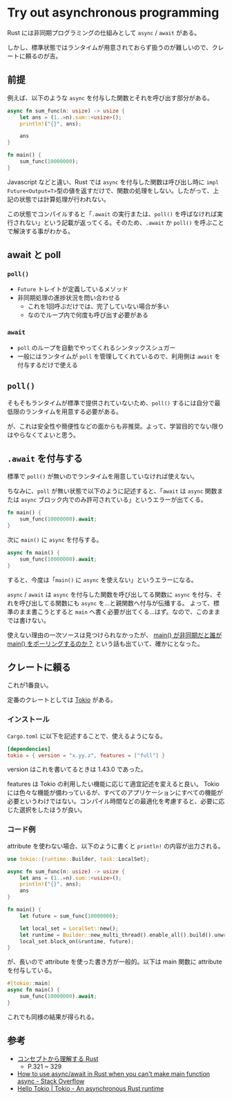 # Try out asynchronous programming

Rust には非同期プログラミングの仕組みとして `async` / `await` がある。

しかし、標準状態ではランタイムが用意されておらず扱うのが難しいので、クレートに頼るのが吉。

## 前提

例えば、以下のような `async` を付与した関数とそれを呼び出す部分がある。

```rust
async fn sum_func(n: usize) -> usize {
    let ans = (1..=n).sum::<usize>();
    println!("{}", ans);

    ans
}

fn main() {
    sum_func(10000000);
}
```

Javascript などと違い、Rust では `async` を付与した関数は呼び出し時に `impl Future<Output=T>`型の値を返すだけで、関数の処理をしない。したがって、上記の状態では計算処理が行われない。

この状態でコンパイルすると「`.await` の実行または、`poll()` を呼ばなければ実行されない」という記載が返ってくる。そのため、`.await` か `poll()` を呼ぶことで解決する事がわかる。

## await と poll

### `poll()`

- `Future` トレイトが定義しているメソッド
- 非同期処理の進捗状況を問い合わせる
  - これを1回呼ぶだけでは、完了していない場合が多い
  - なのでループ内で何度も呼び出す必要がある

### `await`

- `poll` のループを自動でやってくれるシンタックスシュガー
- 一般にはランタイムが `poll` を管理してくれているので、利用側は `await` を付与するだけで使える

## `poll()`

そもそもランタイムが標準で提供されていないため、`poll()` するには自分で最低限のランタイムを用意する必要がある。

が、これは安全性や簡便性などの面からも非推奨。よって、学習目的でない限りはやらなくてよいと思う。

## `.await` を付与する

標準で `poll()` が無いのでランタイムを用意していなければ使えない。

ちなみに、`poll` が無い状態で以下のように記述すると、「`await` は `async` 関数または `async` ブロック内でのみ許可されている」というエラーが出てくる。

```rust
fn main() {
    sum_func(10000000).await;
}
```

次に `main()` に `async` を付与する。

```rust
async fn main() {
    sum_func(10000000).await;
}
```

すると、今度は「`main()` に `async` を使えない」というエラーになる。

`async` / `await` は `async` を付与した関数を呼び出してる関数に `async` を付与、それを呼び出してる関数にも `async` を…と親関数へ付与が伝播する。
よって、標準のまま書こうとすると `main` へ書く必要が出てくる…はず。なので、このままでは書けない。

使えない理由の一次ソースは見つけられなかったが、 [main() が非同期だと誰が main() をポーリングするのか？](https://stackoverflow.com/a/74012183) という話も出ていて、確かにとなった。

## クレートに頼る

これが1番良い。

定番のクレートとしては [Tokio](https://crates.io/crates/tokio) がある。

### インストール

`Cargo.toml` に以下を記述することで、使えるようになる。

```toml
[dependencies]
tokio = { version = "x.yy.z", features = ["full"] }
```

version はこれを書いてるときは 1.43.0 であった。

features は Tokio の利用したい機能に応じて適宜記述を変えると良い。 Tokio には色々な機能が備わっているが、すべてのアプリケーションにすべての機能が必要というわけではない。コンパイル時間などの最適化を考慮すると、必要に応じた選択をしたほうが良い。

### コード例

attribute を使わない場合、以下のように書くと `println!` の内容が出力される。

```rust
use tokio::{runtime::Builder, task::LocalSet};

async fn sum_func(n: usize) -> usize {
    let ans = (1..=n).sum::<usize>();
    println!("{}", ans);
    ans
}

fn main() {
    let future = sum_func(10000000);

    let local_set = LocalSet::new();
    let runtime = Builder::new_multi_thread().enable_all().build().unwrap();
    local_set.block_on(&runtime, future);
}
```

が、長いので attribute を使った書き方が一般的。以下は main 関数に attribute を付与している。

```rust
#[tokio::main]
async fn main() {
    sum_func(10000000).await;
}
```

これでも同様の結果が得られる。

## 参考

- [コンセプトから理解する Rust](https://gihyo.jp/book/2022/978-4-297-12562-2)
  - P.321 ~ 329
- [How to use async/await in Rust when you can't make main function async - Stack Overflow](https://stackoverflow.com/questions/71116502/how-to-use-async-await-in-rust-when-you-cant-make-main-function-async)
- [Hello Tokio | Tokio - An asynchronous Rust runtime](https://tokio.rs/tokio/tutorial/hello-tokio)
